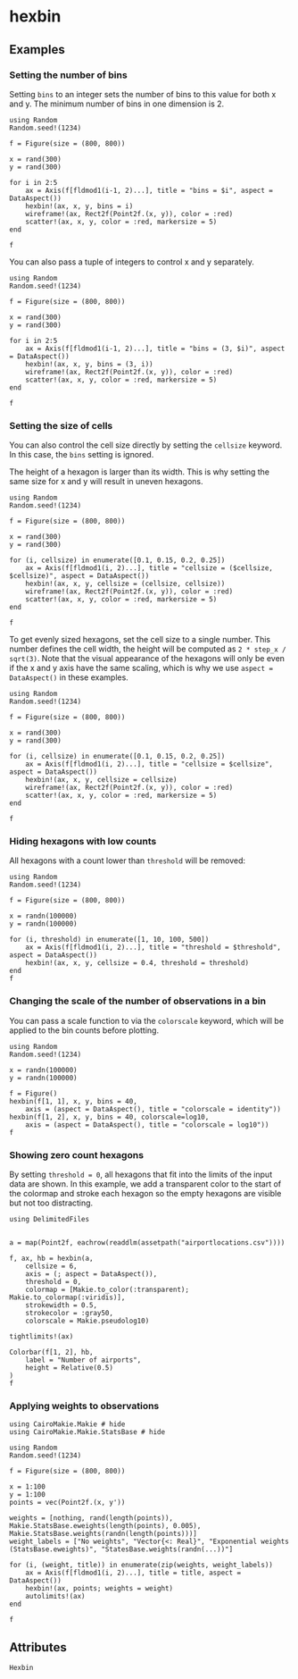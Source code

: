 # hexbin


## Examples

### Setting the number of bins

Setting `bins` to an integer sets the number of bins to this value for both x and y.
The minimum number of bins in one dimension is 2.

```@figure
using Random
Random.seed!(1234)

f = Figure(size = (800, 800))

x = rand(300)
y = rand(300)

for i in 2:5
    ax = Axis(f[fldmod1(i-1, 2)...], title = "bins = $i", aspect = DataAspect())
    hexbin!(ax, x, y, bins = i)
    wireframe!(ax, Rect2f(Point2f.(x, y)), color = :red)
    scatter!(ax, x, y, color = :red, markersize = 5)
end

f
```

You can also pass a tuple of integers to control x and y separately.

```@figure
using Random
Random.seed!(1234)

f = Figure(size = (800, 800))

x = rand(300)
y = rand(300)

for i in 2:5
    ax = Axis(f[fldmod1(i-1, 2)...], title = "bins = (3, $i)", aspect = DataAspect())
    hexbin!(ax, x, y, bins = (3, i))
    wireframe!(ax, Rect2f(Point2f.(x, y)), color = :red)
    scatter!(ax, x, y, color = :red, markersize = 5)
end

f
```

### Setting the size of cells

You can also control the cell size directly by setting the `cellsize` keyword.
In this case, the `bins` setting is ignored.

The height of a hexagon is larger than its width.
This is why setting the same size for x and y will result in uneven hexagons.

```@figure
using Random
Random.seed!(1234)

f = Figure(size = (800, 800))

x = rand(300)
y = rand(300)

for (i, cellsize) in enumerate([0.1, 0.15, 0.2, 0.25])
    ax = Axis(f[fldmod1(i, 2)...], title = "cellsize = ($cellsize, $cellsize)", aspect = DataAspect())
    hexbin!(ax, x, y, cellsize = (cellsize, cellsize))
    wireframe!(ax, Rect2f(Point2f.(x, y)), color = :red)
    scatter!(ax, x, y, color = :red, markersize = 5)
end

f
```

To get evenly sized hexagons, set the cell size to a single number.
This number defines the cell width, the height will be computed as `2 * step_x / sqrt(3)`.
Note that the visual appearance of the hexagons will only be even if the x and y axis have the same scaling, which is why we use `aspect = DataAspect()` in these examples.

```@figure
using Random
Random.seed!(1234)

f = Figure(size = (800, 800))

x = rand(300)
y = rand(300)

for (i, cellsize) in enumerate([0.1, 0.15, 0.2, 0.25])
    ax = Axis(f[fldmod1(i, 2)...], title = "cellsize = $cellsize", aspect = DataAspect())
    hexbin!(ax, x, y, cellsize = cellsize)
    wireframe!(ax, Rect2f(Point2f.(x, y)), color = :red)
    scatter!(ax, x, y, color = :red, markersize = 5)
end

f
```

### Hiding hexagons with low counts

All hexagons with a count lower than `threshold` will be removed:

```@figure
using Random
Random.seed!(1234)

f = Figure(size = (800, 800))

x = randn(100000)
y = randn(100000)

for (i, threshold) in enumerate([1, 10, 100, 500])
    ax = Axis(f[fldmod1(i, 2)...], title = "threshold = $threshold", aspect = DataAspect())
    hexbin!(ax, x, y, cellsize = 0.4, threshold = threshold)
end
f
```


### Changing the scale of the number of observations in a bin

You can pass a scale function to via the `colorscale` keyword, which will be applied to the bin counts before plotting.

```@figure
using Random
Random.seed!(1234)

x = randn(100000)
y = randn(100000)

f = Figure()
hexbin(f[1, 1], x, y, bins = 40,
    axis = (aspect = DataAspect(), title = "colorscale = identity"))
hexbin(f[1, 2], x, y, bins = 40, colorscale=log10,
    axis = (aspect = DataAspect(), title = "colorscale = log10"))
f
```

### Showing zero count hexagons

By setting `threshold = 0`, all hexagons that fit into the limits of the input data are shown.
In this example, we add a transparent color to the start of the colormap and stroke each hexagon so the empty hexagons are visible but not too distracting.

```@figure
using DelimitedFiles


a = map(Point2f, eachrow(readdlm(assetpath("airportlocations.csv"))))

f, ax, hb = hexbin(a,
    cellsize = 6,
    axis = (; aspect = DataAspect()),
    threshold = 0,
    colormap = [Makie.to_color(:transparent); Makie.to_colormap(:viridis)],
    strokewidth = 0.5,
    strokecolor = :gray50,
    colorscale = Makie.pseudolog10)

tightlimits!(ax)

Colorbar(f[1, 2], hb,
    label = "Number of airports",
    height = Relative(0.5)
)
f
```

### Applying weights to observations

```@figure
using CairoMakie.Makie # hide
using CairoMakie.Makie.StatsBase # hide

using Random
Random.seed!(1234)

f = Figure(size = (800, 800))

x = 1:100
y = 1:100
points = vec(Point2f.(x, y'))

weights = [nothing, rand(length(points)), Makie.StatsBase.eweights(length(points), 0.005), Makie.StatsBase.weights(randn(length(points)))]
weight_labels = ["No weights", "Vector{<: Real}", "Exponential weights (StatsBase.eweights)", "StatesBase.weights(randn(...))"]

for (i, (weight, title)) in enumerate(zip(weights, weight_labels))
    ax = Axis(f[fldmod1(i, 2)...], title = title, aspect = DataAspect())
    hexbin!(ax, points; weights = weight)
    autolimits!(ax)
end

f
```

## Attributes

```@attrdocs
Hexbin
```